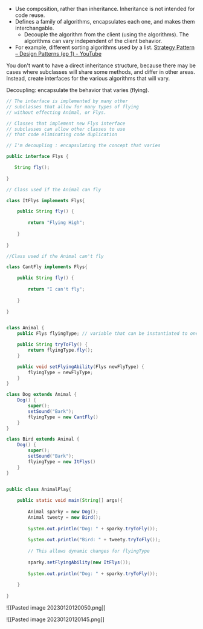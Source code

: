 - Use composition, rather than inheritance. Inheritance is not intended for code reuse. 
- Defines a family of algorithms, encapsulates each one, and makes them interchangable. 
	- Decouple the algorithm from the client (using the algorithms). The algorithms can vary independent of the client behavior. 
- For example, different sorting algorithms used by a list. 
[Strategy Pattern – Design Patterns (ep 1) - YouTube](https://www.youtube.com/watch?v=v9ejT8FO-7I)

You don't want to have a direct inheritance structure, because there may be cases where subclasses will share some methods, and differ in other areas. Instead, create interfaces for the various algorithms that will vary. 


Decoupling: encapsulate the behavior that varies (flying). 
```java
// The interface is implemented by many other
// subclasses that allow for many types of flying
// without effecting Animal, or Flys.

// Classes that implement new Flys interface
// subclasses can allow other classes to use
// that code eliminating code duplication

// I'm decoupling : encapsulating the concept that varies

public interface Flys {

   String fly();
   
}

// Class used if the Animal can fly

class ItFlys implements Flys{

	public String fly() {
		
		return "Flying High";
		
	}
	
}

//Class used if the Animal can't fly

class CantFly implements Flys{

	public String fly() {
		
		return "I can't fly";
		
	}
	
}


class Animal {
	public Flys flyingType; // variable that can be instantiated to ones of the Flys implementations (either ItFlys or CantFly)

	public String tryToFly() {
		return flyingType.fly(); 
	}

	public void setFlyingAbility(Flys newFlyType) {
		flyingType = newFlyType; 
	}
}

class Dog extends Animal { 
	Dog() {
		super();
		setSound("Bark");
		flyingType = new CantFly() 
	}
}

class Bird extends Animal { 
	Dog() {
		super();
		setSound("Bark");
		flyingType = new ItFlys() 
	}
}


public class AnimalPlay{
	
	public static void main(String[] args){
		
		Animal sparky = new Dog();
		Animal tweety = new Bird();
		
		System.out.println("Dog: " + sparky.tryToFly());
		
		System.out.println("Bird: " + tweety.tryToFly());
		
		// This allows dynamic changes for flyingType
		
		sparky.setFlyingAbility(new ItFlys());
		
		System.out.println("Dog: " + sparky.tryToFly());
		
	}
	
}
```


![[Pasted image 20230120120050.png]]

![[Pasted image 20230120120145.png]]

